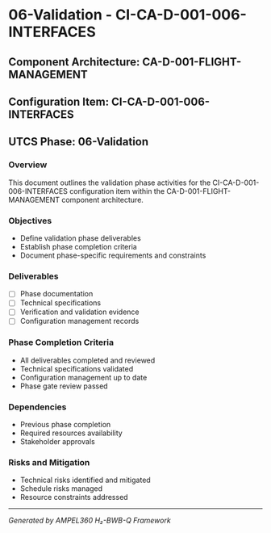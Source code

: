 # 06-Validation - CI-CA-D-001-006-INTERFACES

## Component Architecture: CA-D-001-FLIGHT-MANAGEMENT
## Configuration Item: CI-CA-D-001-006-INTERFACES
## UTCS Phase: 06-Validation

### Overview
This document outlines the validation phase activities for the CI-CA-D-001-006-INTERFACES configuration item within the CA-D-001-FLIGHT-MANAGEMENT component architecture.

### Objectives
- Define validation phase deliverables
- Establish phase completion criteria
- Document phase-specific requirements and constraints

### Deliverables
- [ ] Phase documentation
- [ ] Technical specifications
- [ ] Verification and validation evidence
- [ ] Configuration management records

### Phase Completion Criteria
- All deliverables completed and reviewed
- Technical specifications validated
- Configuration management up to date
- Phase gate review passed

### Dependencies
- Previous phase completion
- Required resources availability
- Stakeholder approvals

### Risks and Mitigation
- Technical risks identified and mitigated
- Schedule risks managed
- Resource constraints addressed

---
*Generated by AMPEL360 H₂-BWB-Q Framework*
